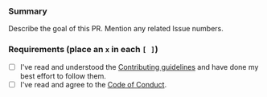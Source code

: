 ###  Summary

Describe the goal of this PR. Mention any related Issue numbers.

### Requirements (place an `x` in each `[ ]`)

* [ ] I've read and understood the [Contributing guidelines](/.github/CONTRIBUTING.md) and have done my best effort to follow them.
* [ ] I've read and agree to the [Code of Conduct](https://slackhq.github.io/code-of-conduct).